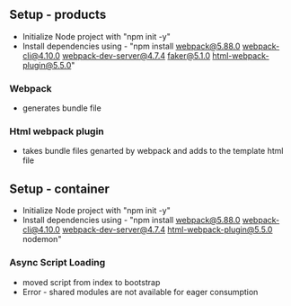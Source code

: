 ## Setup - products

- Initialize Node project with "npm init -y"
- Install dependencies using - "npm install webpack@5.88.0 webpack-cli@4.10.0 webpack-dev-server@4.7.4 faker@5.1.0 html-webpack-plugin@5.5.0"

### Webpack

- generates bundle file

### Html webpack plugin

- takes bundle files genarted by webpack and adds to the template html file

## Setup - container

- Initialize Node project with "npm init -y"
- Install dependencies using - "npm install webpack@5.88.0 webpack-cli@4.10.0 webpack-dev-server@4.7.4 html-webpack-plugin@5.5.0 nodemon"

### Async Script Loading

- moved script from index to bootstrap
- Error - shared modules are not available for eager consumption
